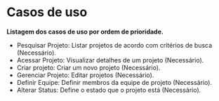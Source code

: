 # Casos de uso
**Listagem dos casos de uso por ordem de prioridade.**

<ul>
    <li>Pesquisar Projeto: Listar projetos de acordo com critérios de busca (Necessário).</li>
    <li>Acessar Projeto: Visualizar detalhes de um projeto (Necessário).</li>
    <li>Criar projeto: Criar um novo projeto (Necessário).</li>
    <li>Gerenciar Projeto: Editar projetos (Necessário).</li>
    <li>Definir Equipe: Definir membros da equipe de projeto (Necessário).</li>
    <li>Alterar Status: Define o estado que o projeto está (Necessário).</li>
</ul>
